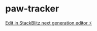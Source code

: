 # paw-tracker

[Edit in StackBlitz next generation editor ⚡️](https://stackblitz.com/~/github.com/fellyph/paw-tracker)